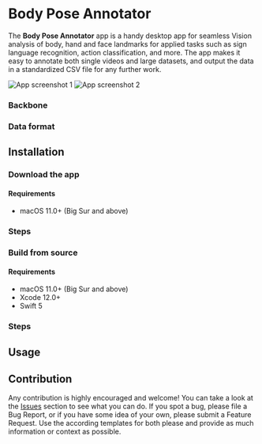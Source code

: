 # Body Pose Annotator

The **Body Pose Annotator** app is a handy desktop app for seamless Vision analysis of body, hand and face landmarks for applied tasks such as sign language recognition, action classification, and more. The app makes it easy to annotate both single videos and large datasets, and output the data in a standardized CSV file for any further work.

![App screenshot 1](http://data.matsworld.io/body-pose-annotator/screenshot1.png)
![App screenshot 2](http://data.matsworld.io/body-pose-annotator/screenshot2.png)

### Backbone



### Data format



## Installation

### Download the app

#### Requirements

- macOS 11.0+ (Big Sur and above)

### Steps

### Build from source

#### Requirements

- macOS 11.0+ (Big Sur and above)
- Xcode 12.0+
- Swift 5

### Steps

## Usage

## Contribution

Any contribution is highly encouraged and welcome! You can take a look at the [Issues]() section to see what you can do. If you spot a bug, please file a Bug Report, or if you have some idea of your own, please submit a Feature Request. Use the according templates for both please and provide as much information or context as possible.
